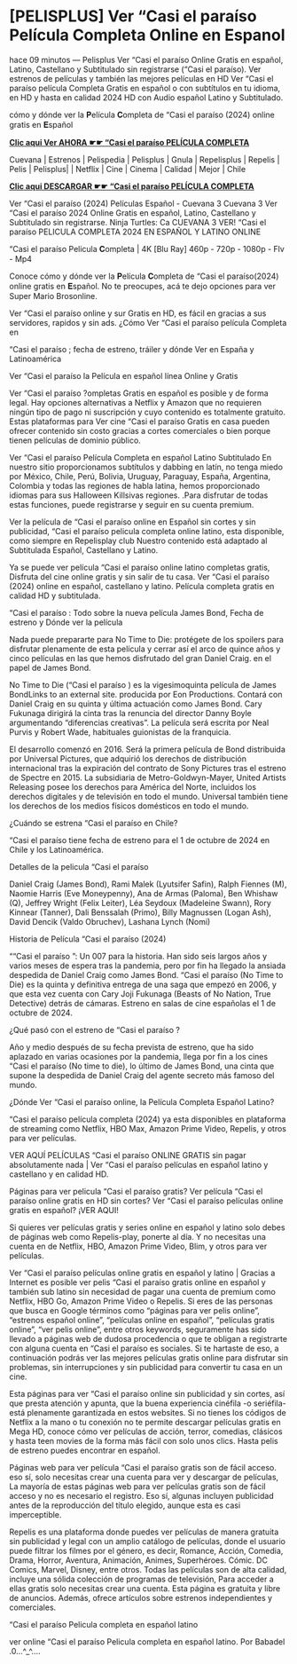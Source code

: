 # [PELISPLUS] Ver “Casi el paraíso Película Completa Online en Espanol

hace 09 minutos — Pelisplus Ver “Casi el paraíso Online Gratis en español, Latino, Castellano y Subtitulado sin registrarse (“Casi el paraíso). Ver estrenos de películas y también las mejores películas en HD Ver “Casi el paraíso película Completa Gratis en español o con subtítulos en tu idioma, en HD y hasta en calidad 2024 HD con Audio español Latino y Subtitulado.

cómo y dónde ver la 𝐏elícula 𝐂ompleta de “Casi el paraíso (2024) online gratis en 𝐄spañol

**[Clic aqui Ver AHORA ☛☛ “Casi el paraíso PELÍCULA COMPLETA](https://bit.ly/4dAvVjw)**

Cuevana | Estrenos | Pelispedia | Pelisplus | Gnula | Repelisplus | Repelis | Pelis | Pelisplus| | Netflix | Cine | Cinema | Calidad | Mejor | Chile

**[Clic aqui DESCARGAR ☛☛ “Casi el paraíso PELÍCULA COMPLETA](https://bit.ly/4dAvVjw)**

Ver “Casi el paraíso (2024) Películas Español - Cuevana 3 Cuevana 3 Ver “Casi el paraíso 2024 Online Gratis en español, Latino, Castellano y Subtitulado sin registrarse. Ninja Turtles: Ca CUEVANA 3 VER! “Casi el paraíso PELICULA COMPLETA 2024 EN ESPAÑOL Y LATINO ONLINE

“Casi el paraíso Pelicula 𝐂ompleta | 4K [Blu Ray] 460p - 720p - 1080p - Flv - Mp4

Conoce cómo y dónde ver la 𝐏elícula 𝐂ompleta de “Casi el paraíso(2024) online gratis en 𝐄spañol. No te preocupes, acá te dejo opciones para ver Super Mario Brosonline.

Ver “Casi el paraíso online y sur Gratis en HD, es fácil en gracias a sus servidores, rapidos y sin ads. ¿Cómo Ver “Casi el paraíso película Completa en

“Casi el paraíso ; fecha de estreno, tráiler y dónde Ver en España y Latinoamérica

Ver “Casi el paraíso la Película en español línea Online y Gratis

Ver “Casi el paraíso ?ompletas Gratis en español es posible y de forma legal. Hay opciones alternativas a Netflix y Amazon que no requieren ningún tipo de pago ni suscripción y cuyo contenido es totalmente gratuito. Estas plataformas para Ver cine “Casi el paraíso Gratis en casa pueden ofrecer contenido sin costo gracias a cortes comerciales o bien porque tienen películas de dominio público.

Ver “Casi el paraíso Película Completa en español Latino Subtitulado En nuestro sitio proporcionamos subtítulos y dabbing en latín, no tenga miedo por México, Chile, Perú, Bolivia, Uruguay, Paraguay, España, Argentina, Colombia y todas las regiones de habla latina, hemos proporcionado idiomas para sus Halloween Killsivas regiones. .Para disfrutar de todas estas funciones, puede registrarse y seguir en su cuenta premium.

Ver la película de “Casi el paraíso online en Español sin cortes y sin publicidad, “Casi el paraíso pelicula completa online latino, esta disponible, como siempre en Repelisplay club Nuestro contenido está adaptado al Subtitulada Español, Castellano y Latino.

Ya se puede ver película “Casi el paraíso online latino completas gratis, Disfruta del cine online gratis y sin salir de tu casa. Ver “Casi el paraíso (2024) online en español, castellano y latino. Película completa gratis en calidad HD y subtitulada.

“Casi el paraíso : Todo sobre la nueva película James Bond, Fecha de estreno y Dónde ver la película

Nada puede prepararte para No Time to Die: protégete de los spoilers para disfrutar plenamente de esta película y cerrar así el arco de quince años y cinco películas en las que hemos disfrutado del gran Daniel Craig. en el papel de James Bond.

No Time to Die (“Casi el paraíso ) es la vigesimoquinta película de James BondLinks to an external site. producida por Eon Productions. Contará con Daniel Craig en su quinta y última actuación como James Bond. Cary Fukunaga dirigirá la cinta tras la renuncia del director Danny Boyle argumentando “diferencias creativas”. La película será escrita por Neal Purvis y Robert Wade, habituales guionistas de la franquicia.

El desarrollo comenzó en 2016. Será la primera película de Bond distribuida por Universal Pictures, que adquirió los derechos de distribución internacional tras la expiración del contrato de Sony Pictures tras el estreno de Spectre en 2015. La subsidiaria de Metro-Goldwyn-Mayer, United Artists Releasing posee los derechos para América del Norte, incluidos los derechos digitales y de televisión en todo el mundo. Universal también tiene los derechos de los medios físicos domésticos en todo el mundo.

¿Cuándo se estrena “Casi el paraíso en Chile?

“Casi el paraíso tiene fecha de estreno para el 1 de octubre de 2024 en Chile y los Latinoamérica.

Detalles de la pelicula “Casi el paraíso

Daniel Craig (James Bond), Rami Malek (Lyutsifer Safin), Ralph Fiennes (M), Naomie Harris (Eve Moneypenny), Ana de Armas (Paloma), Ben Whishaw (Q), Jeffrey Wright (Felix Leiter), Léa Seydoux (Madeleine Swann), Rory Kinnear (Tanner), Dali Benssalah (Primo), Billy Magnussen (Logan Ash), David Dencik (Valdo Obruchev), Lashana Lynch (Nomi)

Historia de Película “Casi el paraíso (2024)

““Casi el paraíso ”: Un 007 para la historia. Han sido seis largos años y varios meses de espera tras la pandemia, pero por fin ha llegado la ansiada despedida de Daniel Craig como James Bond. “Casi el paraíso (No Time to Die) es la quinta y definitiva entrega de una saga que empezó en 2006, y que esta vez cuenta con Cary Joji Fukunaga (Beasts of No Nation, True Detective) detrás de cámaras. Estreno en salas de cine españolas el 1 de octubre de 2024.

¿Qué pasó con el estreno de “Casi el paraíso ?

Año y medio después de su fecha prevista de estreno, que ha sido aplazado en varias ocasiones por la pandemia, llega por fin a los cines “Casi el paraíso (No time to die), lo último de James Bond, una cinta que supone la despedida de Daniel Craig del agente secreto más famoso del mundo.

¿Dónde Ver “Casi el paraíso online, la Película Completa Español Latino?

“Casi el paraíso película completa (2024) ya esta disponibles en plataforma de streaming como Netflix, HBO Max, Amazon Prime Video, Repelis, y otros para ver películas.

VER AQUÍ PELÍCULAS “Casi el paraíso ONLINE GRATIS sin pagar absolutamente nada | Ver “Casi el paraíso películas en español latino y castellano y en calidad HD.

Páginas para ver pelicula “Casi el paraíso gratis? Ver película “Casi el paraíso online gratis en HD sin cortes? Ver “Casi el paraíso películas online gratis en español? ¡VER AQUI!

Si quieres ver películas gratis y series online en español y latino solo debes de páginas web como Repelis-play, ponerte al día. Y no necesitas una cuenta en de Netflix, HBO, Amazon Prime Video, Blim, y otros para ver películas.

Ver “Casi el paraíso películas online gratis en español y latino | Gracias a Internet es posible ver pelis “Casi el paraíso gratis online en español y también sub latino sin necesidad de pagar una cuenta de premium como Netflix, HBO Go, Amazon Prime Video o Repelis. Si eres de las personas que busca en Google términos como “páginas para ver pelis online”, “estrenos español online”, “películas online en español”, “películas gratis online”, “ver pelis online”, entre otros keywords, seguramente has sido llevado a páginas web de dudosa procedencia o que te obligan a registrarte con alguna cuenta en “Casi el paraíso es sociales. Si te hartaste de eso, a continuación podrás ver las mejores películas gratis online para disfrutar sin problemas, sin interrupciones y sin publicidad para convertir tu casa en un cine.

Esta páginas para ver “Casi el paraíso online sin publicidad y sin cortes, así que presta atención y apunta, que la buena experiencia cinéfila -o seriéfila- está plenamente garantizada en estos websites. Si no tienes los códigos de Netflix a la mano o tu conexión no te permite descargar películas gratis en Mega HD, conoce cómo ver películas de acción, terror, comedias, clásicos y hasta teen movies de la forma más fácil con solo unos clics. Hasta pelis de estreno puedes encontrar en español.

Páginas web para ver película “Casi el paraíso gratis son de fácil acceso. eso sí, solo necesitas crear una cuenta para ver y descargar de películas, La mayoría de estas páginas web para ver películas gratis son de fácil acceso y no es necesario el registro. Eso sí, algunas incluyen publicidad antes de la reproducción del título elegido, aunque esta es casi imperceptible.

Repelis es una plataforma donde puedes ver películas de manera gratuita sin publicidad y legal con un amplio catálogo de películas, donde el usuario puede filtrar los filmes por el género, es decir, Romance, Acción, Comedia, Drama, Horror, Aventura, Animación, Animes, Superhéroes. Cómic. DC Comics, Marvel, Disney, entre otros. Todas las películas son de alta calidad, incluye una sólida colección de programas de televisión, Para acceder a ellas gratis solo necesitas crear una cuenta. Esta página es gratuita y libre de anuncios. Además, ofrece artículos sobre estrenos independientes y comerciales.

“Casi el paraíso Pelicula completa en español latino

ver online “Casi el paraíso Pelicula completa en español latino. Por Babadel .0...^_^....
